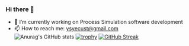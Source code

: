 ### Hi there 👋

<!--
**ysyecust/ysyecust** is a ✨ _special_ ✨ repository because its `README.md` (this file) appears on your GitHub profile.

Here are some ideas to get you started:

- 🔭 I’m currently working on ...
- 🌱 I’m currently learning ...
- 👯 I’m looking to collaborate on ...
- 🤔 I’m looking for help with ...
- 💬 Ask me about ...
- 📫 How to reach me: ...
- 😄 Pronouns: ...
- ⚡ Fun fact: ...
-->
- 🔭 I’m currently working on Process Simulation software development
- 📫 How to reach me: ysyecust@gmail.com\
![Anurag's GitHub stats](https://github-readme-stats.vercel.app/api?username=ysyecust&count_private=true&show_icons=true&theme=radical)
[![trophy](https://github-profile-trophy.vercel.app/?username=ysyecust)](https://github.com/ryo-ma/github-profile-trophy)
[![GitHub Streak](https://github-readme-streak-stats.herokuapp.com/?user=sun0225SUN)](https://git.io/streak-stats)





